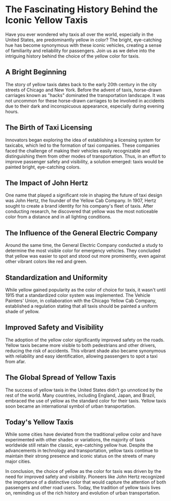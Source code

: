 # The Fascinating History Behind the Iconic Yellow Taxis

Have you ever wondered why taxis all over the world, especially in the United States, are predominantly yellow in color? The bright, eye-catching hue has become synonymous with these iconic vehicles, creating a sense of familiarity and reliability for passengers. Join us as we delve into the intriguing history behind the choice of the yellow color for taxis.

## A Bright Beginning

The story of yellow taxis dates back to the early 20th century in the city streets of Chicago and New York. Before the advent of taxis, horse-drawn carriages known as "hacks" dominated the transportation landscape. It was not uncommon for these horse-drawn carriages to be involved in accidents due to their dark and inconspicuous appearance, especially during evening hours.

## The Birth of Taxi Licensing

Innovators began exploring the idea of establishing a licensing system for taxicabs, which led to the formation of taxi companies. These companies faced the challenge of making their vehicles easily recognizable and distinguishing them from other modes of transportation. Thus, in an effort to improve passenger safety and visibility, a solution emerged: taxis would be painted bright, eye-catching colors.

## The Impact of John Hertz

One name that played a significant role in shaping the future of taxi design was John Hertz, the founder of the Yellow Cab Company. In 1907, Hertz sought to create a brand identity for his company's fleet of taxis. After conducting research, he discovered that yellow was the most noticeable color from a distance and in all lighting conditions.

## The Influence of the General Electric Company

Around the same time, the General Electric Company conducted a study to determine the most visible color for emergency vehicles. They concluded that yellow was easier to spot and stood out more prominently, even against other vibrant colors like red and green.

## Standardization and Uniformity

While yellow gained popularity as the color of choice for taxis, it wasn't until 1915 that a standardized color system was implemented. The Vehicle Painters' Union, in collaboration with the Chicago Yellow Cab Company, established a regulation stating that all taxis should be painted a uniform shade of yellow.

## Improved Safety and Visibility

The adoption of the yellow color significantly improved safety on the roads. Yellow taxis became more visible to both pedestrians and other drivers, reducing the risk of accidents. This vibrant shade also became synonymous with reliability and easy identification, allowing passengers to spot a taxi from afar.

## The Global Spread of Yellow Taxis

The success of yellow taxis in the United States didn't go unnoticed by the rest of the world. Many countries, including England, Japan, and Brazil, embraced the use of yellow as the standard color for their taxis. Yellow taxis soon became an international symbol of urban transportation.

## Today's Yellow Taxis

While some cities have deviated from the traditional yellow color and have experimented with other shades or variations, the majority of taxis worldwide still retain the classic, eye-catching yellow hue. Despite the advancements in technology and transportation, yellow taxis continue to maintain their strong presence and iconic status on the streets of many major cities.

In conclusion, the choice of yellow as the color for taxis was driven by the need for improved safety and visibility. Pioneers like John Hertz recognized the importance of a distinctive color that would capture the attention of both passengers and other road users. Today, the tradition of yellow taxis lives on, reminding us of the rich history and evolution of urban transportation.